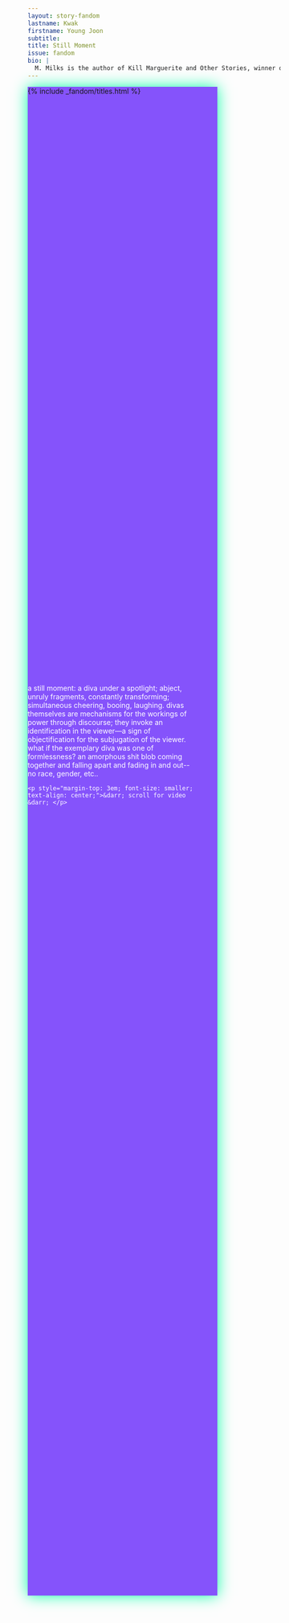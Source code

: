 ```yaml
---
layout: story-fandom
lastname: Kwak
firstname: Young Joon
subtitle: 
title: Still Moment
issue: fandom
bio: |
  M. Milks is the author of Kill Marguerite and Other Stories, winner of the 2015 Devil’s Kitchen Reading Award in Fiction and a Lambda Literary Award finalist; as well as three chapbooks, most recently The Feels, an exploration of fan fiction and affect. They are editor of The &NOW Awards 3: The Best Innovative Writing, 2011-2013 and co-editor of Asexualities: Feminist and Queer Perspectives.
---
```


<style>






.section-intro .inner-section-wrapper {
    background: #8553FB;
    width: 75%;
    height: 75vh;
    box-shadow: 0 0 2em #0affa8;
   

}



.section-intro .text-wrapper {
    position: absolute;
    width: 35%;
    color: white;
    top: 35%;
}


.section-intro-text {

    background: white;

}



.section-essay p {
    font-size: 2rem;
}

.section-main {
    background-image: radial-gradient(100% 100%, #8553FB 10%, #fff 50%);
}

.section-main .inner-section-wrapper {
    width: 75%;
}





    

</style>

<div class="section-intro section">
            <div class="inner-section-wrapper">
			{% include _fandom/titles.html %}
            </div>
    <div class="text-wrapper"><p>a still moment: a diva under a spotlight; abject, unruly fragments, constantly transforming; simultaneous cheering, booing, laughing. divas themselves are mechanisms for the workings of power through discourse; they invoke an identification in the viewer—a sign of objectification for the subjugation of the viewer.  what if the exemplary diva was one of formlessness? an amorphous shit blob coming together and falling apart and fading in and out--no race, gender, etc..</p>

    <p style="margin-top: 3em; font-size: smaller; text-align: center;">&darr; scroll for video &darr; </p>

</div>


</div><!-- /section-intro -->


</div>
<div class="section-main section full-height flex-center">
                <div class="inner-section-wrapper">
<div class="video-wrapper"><div class="video" data-type="youtube" data-video-id="65x2xclLqn8"></div></div>
</div>
</div><!-- /section-main -->
</div><!-- /section-essay -->
